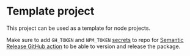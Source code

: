 # Template project

This project can be used as a template for node projects.

Make sure to add `GH_TOKEN` and `NPM_TOKEN` [secrets](https://docs.github.com/en/actions/security-guides/encrypted-secrets) to repo for [Semantic Release GitHub action](https://github.com/marketplace/actions/action-for-semantic-release) to be able to version and release the package.
